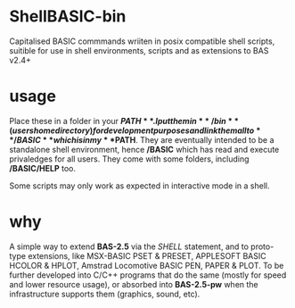 # ShellBASIC-bin
Capitalised BASIC commmands wriiten in posix compatible shell scripts, suitible for use in shell environments, scripts and as extensions to BAS v2.4+ 

# usage
Place these in a folder in your **$PATH**. I put them in **~/bin** (users home directory) for development purposes and link them all to **/BASIC** which is in my **$PATH**. They are eventually intended to be a standalone shell environment, hence **/BASIC** which has read and execute privaledges for all users. They come with some folders, including **/BASIC/HELP** too.

Some scripts may only work as expected in interactive mode in a shell.

# why
A simple way to extend **BAS-2.5** via the _SHELL_ statement, and to proto-type extensions, like MSX-BASIC PSET & PRESET, APPLESOFT BASIC HCOLOR & HPLOT, Amstrad Locomotive BASIC PEN, PAPER & PLOT. To be further developed into C/C++ programs that do the same (mostly for speed and lower resource usage), or absorbed into **BAS-2.5-pw** when the infrastructure supports them (graphics, sound, etc).

